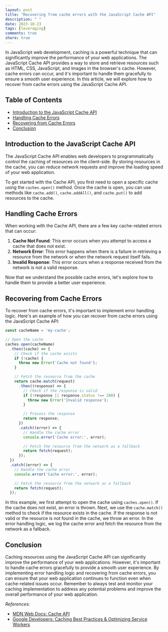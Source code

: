 ```yaml
---
layout: post
title: "Recovering from cache errors with the JavaScript Cache API"
description: " "
date: 2023-10-23
tags: [leveraging]
comments: true
share: true
---
```


In JavaScript web development, caching is a powerful technique that can significantly improve the performance of your web applications. The JavaScript Cache API provides a way to store and retrieve resources such as HTML, CSS, JavaScript, and images in the browser's cache. However, cache errors can occur, and it's important to handle them gracefully to ensure a smooth user experience. In this article, we will explore how to recover from cache errors using the JavaScript Cache API.

## Table of Contents
- [Introduction to the JavaScript Cache API](#introduction-to-the-javascript-cache-api)
- [Handling Cache Errors](#handling-cache-errors)
- [Recovering from Cache Errors](#recovering-from-cache-errors)
- [Conclusion](#conclusion)

## Introduction to the JavaScript Cache API

The JavaScript Cache API enables web developers to programmatically control the caching of resources on the client-side. By storing resources in the cache, you can reduce network requests and improve the loading speed of your web application.

To get started with the Cache API, you first need to open a specific cache using the `caches.open()` method. Once the cache is open, you can use methods like `cache.add()`, `cache.addAll()`, and `cache.put()` to add resources to the cache.

## Handling Cache Errors

When working with the Cache API, there are a few key cache-related errors that can occur:

1. **Cache Not Found**: This error occurs when you attempt to access a cache that does not exist.
2. **Network Error**: This error happens when there is a failure in retrieving a resource from the network or when the network request itself fails.
3. **Invalid Response**: This error occurs when a response received from the network is not a valid response.

Now that we understand the possible cache errors, let's explore how to handle them to provide a better user experience.

## Recovering from Cache Errors

To recover from cache errors, it's important to implement error handling logic. Here's an example of how you can recover from cache errors using the JavaScript Cache API:

```javascript
const cacheName = 'my-cache';

// Open the cache
caches.open(cacheName)
  .then((cache) => {
    // Check if the cache exists
    if (!cache) {
      throw new Error('Cache not found');
    }

    // Fetch the resource from the cache
    return cache.match(request)
      .then((response) => {
        // Check if the response is valid
        if (!response || response.status !== 200) {
          throw new Error('Invalid response');
        }

        // Process the response
        return response;
      })
      .catch((error) => {
        // Handle the cache error
        console.error('Cache error:', error);

        // Fetch the resource from the network as a fallback
        return fetch(request);
      });
  })
  .catch((error) => {
    // Handle the cache error
    console.error('Cache error:', error);

    // Fetch the resource from the network as a fallback
    return fetch(request);
  });
```

In this example, we first attempt to open the cache using `caches.open()`. If the cache does not exist, an error is thrown. Next, we use the `cache.match()` method to check if the resource exists in the cache. If the response is not valid or the resource is not found in the cache, we throw an error. In the error handling logic, we log the cache error and fetch the resource from the network as a fallback.

## Conclusion

Caching resources using the JavaScript Cache API can significantly improve the performance of your web applications. However, it's important to handle cache errors gracefully to provide a smooth user experience. By implementing error handling logic and recovering from cache errors, you can ensure that your web application continues to function even when cache-related issues occur. Remember to always test and monitor your caching implementation to address any potential problems and improve the overall performance of your web application.

_References:_

- [MDN Web Docs: Cache API](https://developer.mozilla.org/en-US/docs/Web/API/Cache)
- [Google Developers: Caching Best Practices & Optimizing Service Workers](https://developers.google.com/web/fundamentals/architecture/app-shell#leveraging_service_workers)